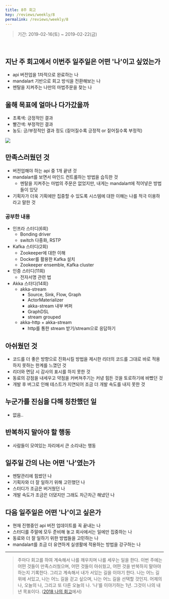 ```yaml
---
title: 8주 회고
key: /reviews/weekly/8
permalink: /reviews/weekly/8
---
```


> 기간: 2019-02-16(토) ~ 2019-02-22(금)
<br/>

<!--more-->

## 지난 주 회고에서 이번주 일주일은 어떤 '나'이고 싶었는가
- api 버전업을 1차적으로 완료하는 나
- mandalart 기반으로 회고 방식을 전환해보는 나
- 멘탈을 지켜주는 나만의 마법주문을 찾는 나

## 올해 목표에 얼마나 다가갔을까
- 초록색: 긍정적인 결과
- 빨간색: 부정적인 결과
- 농도: 긍/부정적인 결과 정도 (짙어질수록 긍정적 or 짙어질수록 부정적)

<img src="https://github.com/ssosso/ssosso.github.io/blob/master/_posts/.images/8%EC%A3%BC-%ED%9A%8C%EA%B3%A0_1.png?raw=true"/>


## 만족스러웠던 것
- 버전업해야 하는 api 중 1개 끝낸 것
- mandalart를 보면서 마인드 컨트롤하는 방법을 습득한 것
  - 멘탈을 지켜주는 마법의 주문은 없었지만, 내게는 mandalart에 적어넣은 방법들이 있닷
- 기획자가 더욱 기획에만 집중할 수 있도록 시스템에 대한 이해는 나를 적극 이용하라고 말한 것

### 공부한 내용
- 인프라 스터디(6회)
  - Bonding driver
  - switch 다중화, RSTP
- Kafka 스터디(2회)
  - Zookeeper에 대한 이해
  - Docker를 활용한 Kafka 설치
  - Zookeeper ensemble, Kafka cluster
- 인증 스터디(11회)
  - 전자서명 관련 법
- Akka 스터디(14회)
  - akka-stream
    - Source, Sink, Flow, Graph
    - ActorMaterializer
    - akka-stream 내부 버퍼
    - GraphDSL
    - stream grouped
  - akka-http + akka-stream
    - http를 통한 stream 받기/stream으로 응답하기

## 아쉬웠던 것
- 코드를 더 좋은 방향으로 진화시킬 방법을 제시한 리더의 코드를 그대로 바로 적용하지 못하는 한계를 느꼈던 것
- 리더와 면담 시 감사의 표시를 하지 못한 것
- 동료의 강점을 내세우고 약점을 커버쳐주기는 커녕 힘든 것을 토로하기에 바빴던 것
- 개발 후 버그로 인해 테스트가 지연되어 조금 더 개발 속도를 내지 못한 것

## 누군가를 진심을 다해 칭찬했던 일
- 없음..

## 반복하지 말아야 할 행동
- 사람들이 모여있는 자리에서 큰 소리내는 행동

## 일주일 간의 나는 어떤 '나'였는가
- 멘탈관리에 힘썼던 나
- 기획자와 더 잘 일하기 위해 고민했던 나
- 스터디가 조금은 버거웠던 나
- 개발 속도가 조금은 더뎠지만 그래도 차근차근 해냈던 나

## 다음 일주일은 어떤 '나'이고 싶은가
- 현재 진행중인 api 버전 업데이트를 꼭 끝내는 나
- 스터디를 주말에 모두 준비해 놓고 회사에서는 일에만 집중하는 나
- 동료와 더 잘 일하기 위한 방법들을 고민하는 나
- mandalart를 조금 더 유연하게 실생활에 적용하는 방법을 강구하는 나

----

> 주마다 회고를 하여 계속해서 나를 깨우치며 나를 세우는 일을 한다. 이번 주에는 어떤 것들이 만족스러웠으며, 어떤 것들이 아쉬웠고, 어떤 것을 반복하지 말아야 하는지 기록한다. 그리고 계속해서 내가 서있는 길을 이야기 한다. 나는 어느 길 위에 서있고, 나는 어느 길을 걷고 싶으며, 나는 어느 길을 선택할 것인지. 어제의 나, 오늘의 나, 그리고 또 다른 오늘의 나. ‘나’를 이야기하는 1년. 그것이 나의 내년 목표이다. ([2018 나의 회고](https://ssosso.github.io/2018/12/30/2018-%EB%82%98%EC%9D%98-%ED%9A%8C%EA%B3%A0.html)에서)
